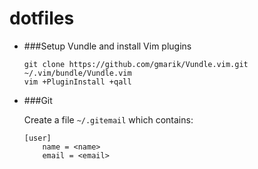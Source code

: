 # dotfiles

* ###Setup Vundle and install Vim plugins
  
  ```
  git clone https://github.com/gmarik/Vundle.vim.git ~/.vim/bundle/Vundle.vim
  vim +PluginInstall +qall
  ```


* ###Git

  Create a file `~/.gitemail` which contains:
  ```
  [user]
      name = <name>
      email = <email>
  ```

